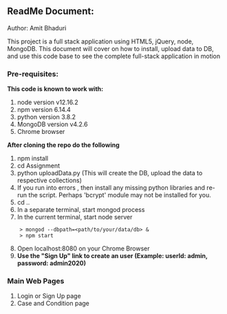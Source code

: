 ## ReadMe Document:
Author: Amit Bhaduri

This project is a full stack application using HTML5, jQuery, node, MongoDB.
This document will cover on how to install, upload data to DB, and use this code base
to see the complete full-stack application in motion

### Pre-requisites:
**This code is known to work with:**
  1. node version v12.16.2
  2. npm version 6.14.4
  3. python version 3.8.2
  4. MongoDB version v4.2.6
  5. Chrome browser

**After cloning the repo do the following**
  1. npm install
  2. cd Assignment
  3. python uploadData.py (This will create the DB, upload the data to respective collections)
  4. If you run into errors , then install any missing python libraries and re-run the script. Perhaps 'bcrypt' module may not be installed for you.
  5. cd ..
  6. In a separate terminal, start mongod process
  7. In the current terminal, start node server
  ```
      > mongod --dbpath=<path/to/your/data/db> &
      > npm start

  ```
  8. Open localhost:8080 on your Chrome Browser
  9. **Use the "Sign Up" link to create an user (Example: userId: admin, password: admin2020)**

  ### Main Web Pages
  1. Login or Sign Up page
  2. Case and Condition page
